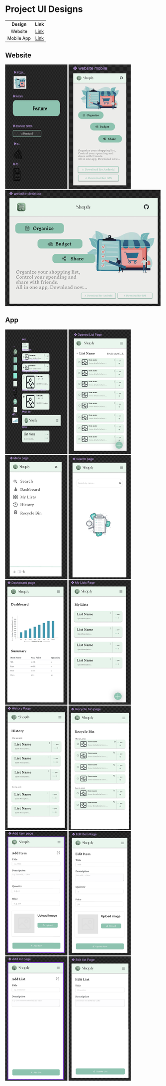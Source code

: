 # Project UI Designs


<table>
<tr align="center"> <th>Design</th> <th>Link</th></tr> 
<tr align="center"> <td>Website</td> <td><a href="#Website">Link</a></td></tr> 
<tr align="center"> <td>Mobile App</td> <td><a href="#App">Link</a></td></tr> 
</table>



## Website

<p>
<img src="./Website/components.site.png" width=200 height=400>
<img src="./Website/mobileView.site.png" width=200 height=400>
<img src="./Website/webview.site.png" width=500 >
</p>


## App 


<p>
<img src="./App/components.app.png" height=400 width=200> 
<img src="./App/main.app.png" height=400 width=200> 
<img src="./App/menu.app.png" height=400 width=200> 
<img src="./App/search.app.png" height=400 width=200> 
<img src="./App/dashboard.app.png" height=400 width=200> 
<img src="./App/lists.app.png" height=400 width=200> 
<img src="./App/history.app.png" height=400 width=200> 
<img src="./App/recycle.app.png" height=400 width=200> 
<img src="./App/addItem.app.png" height=400 width=200> 
<img src="./App/editItem.app.png" height=400 width=200> 
<img src="./App/addList.app.png" height=400 width=200> 
<img src="./App/editList.app.png" height=400 width=200> 
</p>
